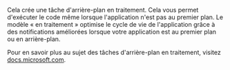 ﻿Cela crée une tâche d'arrière-plan en traitement. Cela vous permet d'exécuter le code même lorsque l'application n'est pas au premier plan. Le modèle « en traitement » optimise le cycle de vie de l'application grâce à des notifications améliorées lorsque votre application est au premier plan ou en arrière-plan.

Pour en savoir plus au sujet des tâches d'arrière-plan en traitement, visitez [docs.microsoft.com](https://docs.microsoft.com/en-us/windows/uwp/launch-resume/create-and-register-an-inproc-background-task).
